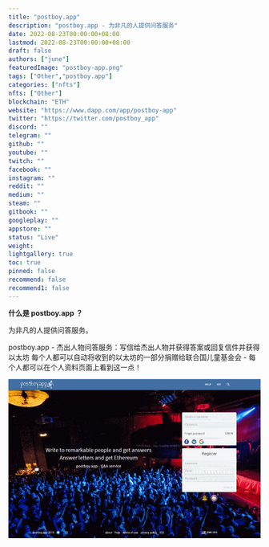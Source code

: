 ```yaml
---
title: "postboy.app"
description: "postboy.app - 为非凡的人提供问答服务"
date: 2022-08-23T00:00:00+08:00
lastmod: 2022-08-23T00:00:00+08:00
draft: false
authors: ["june"]
featuredImage: "postboy-app.png"
tags: ["Other","postboy.app"]
categories: ["nfts"]
nfts: ["Other"]
blockchain: "ETH"
website: "https://www.dapp.com/app/postboy-app"
twitter: "https://twitter.com/postboy_app"
discord: ""
telegram: ""
github: ""
youtube: ""
twitch: ""
facebook: ""
instagram: ""
reddit: ""
medium: ""
steam: ""
gitbook: ""
googleplay: ""
appstore: ""
status: "Live"
weight: 
lightgallery: true
toc: true
pinned: false
recommend: false
recommend1: false
---
```

**什么是 postboy.app ？**

为非凡的人提供问答服务。

postboy.app - 杰出人物问答服务：写信给杰出人物并获得答案或回复信件并获得以太坊 每个人都可以自动将收到的以太坊的一部分捐赠给联合国儿童基金会 - 每个人都可以在个人资料页面上看到这一点！

![postboy.app](65.png)